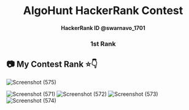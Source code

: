 
<h1 align="center"> AlgoHunt HackerRank Contest  </h1>

<h4 align="center"> HackerRank ID @swarnavo_1701 </h4>
<h3 align="center"> 1st Rank  </h3>

## 📷 My Contest Rank ⭐👇

![Screenshot (575)](https://github.com/swarnavopramanik/AlgoHunt/assets/105142693/c4e77bdf-982a-4386-bbd8-946596e3d1de)

![Screenshot (571)](https://github.com/swarnavopramanik/AlgoHunt/assets/105142693/72b73258-25d9-4ab2-a8b7-fbf0fc60360f)
![Screenshot (572)](https://github.com/swarnavopramanik/AlgoHunt/assets/105142693/b8e8e043-06ae-4156-9573-1b214ba1fe09)
![Screenshot (573)](https://github.com/swarnavopramanik/AlgoHunt/assets/105142693/77817556-f8db-40d0-b5b9-2082e9fae4f7)
![Screenshot (574)](https://github.com/swarnavopramanik/AlgoHunt/assets/105142693/43a4b85b-a440-45f0-b3ca-f2fbfaa27277)
